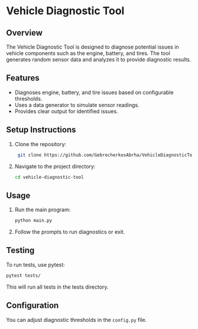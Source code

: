 ﻿# Vehicle Diagnostic Tool

## Overview

The Vehicle Diagnostic Tool is designed to diagnose potential issues in vehicle components such as the engine, battery, and tires. The tool generates random sensor data and analyzes it to provide diagnostic results.

## Features

- Diagnoses engine, battery, and tire issues based on configurable thresholds.
- Uses a data generator to simulate sensor readings.
- Provides clear output for identified issues.


## Setup Instructions

1. Clone the repository:

   ```bash
    git clone https://github.com/GebrecherkosAbrha/VehicleDiagnosticTool.git
   ```

2. Navigate to the project directory:
   ```bash
   cd vehicle-diagnostic-tool
   ```

## Usage

1. Run the main program:

   ```bash
   python main.py
   ```

2. Follow the prompts to run diagnostics or exit.

## Testing

To run tests, use pytest:

```bash
pytest tests/
```

This will run all tests in the tests directory.

## Configuration

You can adjust diagnostic thresholds in the `config.py` file.

